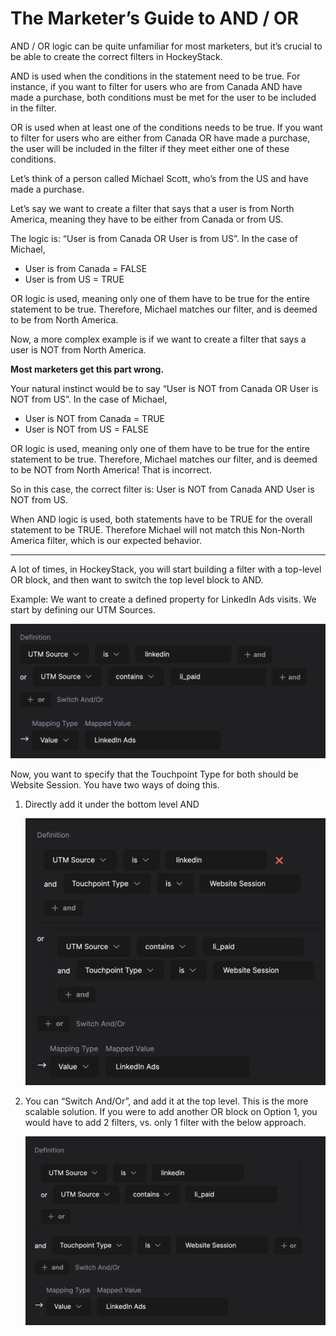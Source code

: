 # The Marketer’s Guide to AND / OR

AND / OR logic can be quite unfamiliar for most marketers, but it’s crucial to be able to create the correct filters in HockeyStack.

AND is used when the conditions in the statement need to be true. For instance, if you want to filter for users who are from Canada AND have made a purchase, both conditions must be met for the user to be included in the filter.

OR is used when at least one of the conditions needs to be true. If you want to filter for users who are either from Canada OR have made a purchase, the user will be included in the filter if they meet either one of these conditions.

Let’s think of a person called Michael Scott, who’s from the US and have made a purchase.

Let’s say we want to create a filter that says that a user is from North America, meaning they have to be either from Canada or from US.

The logic is: “User is from Canada OR User is from US”. In the case of Michael,

- User is from Canada = FALSE
- User is from US = TRUE

OR logic is used, meaning only one of them have to be true for the entire statement to be true. Therefore, Michael matches our filter, and is deemed to be from North America.

Now, a more complex example is if we want to create a filter that says a user is NOT from North America.

**Most marketers get this part wrong.**

Your natural instinct would be to say “User is NOT from Canada OR User is NOT from US”. In the case of Michael,

- User is NOT from Canada = TRUE
- User is NOT from US = FALSE

OR logic is used, meaning only one of them have to be true for the entire statement to be true. Therefore, Michael matches our filter, and is deemed to be NOT from North America! That is incorrect.

So in this case, the correct filter is: User is NOT from Canada AND User is NOT from US.

When AND logic is used, both statements have to be TRUE for the overall statement to be TRUE. Therefore Michael will not match this Non-North America filter, which is our expected behavior.

---

A lot of times, in HockeyStack, you will start building a filter with a top-level OR block, and then want to switch the top level block to AND.

Example: We want to create a defined property for LinkedIn Ads visits. We start by defining our UTM Sources.

![Screenshot 2024-03-17 at 13.46.00.png](The-Marketers-Guide-to-AND-OR/Screenshot_2024-03-17_at_13.46.00.png)

Now, you want to specify that the Touchpoint Type for both should be Website Session. You have two ways of doing this.

1. Directly add it under the bottom level AND
    
    ![Screenshot 2024-03-17 at 13.47.41.png](The-Marketers-Guide-to-AND-OR/Screenshot_2024-03-17_at_13.47.41.png)
    
2. You can “Switch And/Or”, and add it at the top level. This is the more scalable solution. If you were to add another OR block on Option 1, you would have to add 2 filters, vs. only 1 filter with the below approach.
    
    ![Screenshot 2024-03-17 at 13.53.16.png](The-Marketers-Guide-to-AND-OR/Screenshot_2024-03-17_at_13.53.16.png)